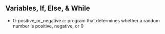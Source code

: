 ## Variables, If, Else, & While
* 0-positive_or_negative.c: program that determines whether a random number is positive, negative, or 0
